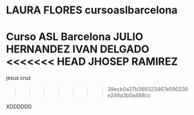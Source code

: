 LAURA FLORES cursoaslbarcelona
=================

Curso ASL Barcelona
JULIO HERNANDEZ
IVAN DELGADO
<<<<<<< HEAD
JHOSEP RAMIREZ
=======
jesus cruz
>>>>>>> 39ecb0a27b369323467e090236e246a3b0a488cc

XDDDDDD
